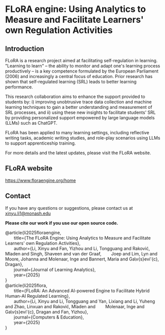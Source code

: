 # FLoRA engine: Using Analytics to Measure and Facilitate Learners' own Regulation Activities

## Introduction

FLoRA is a research project aimed at facilitating self-regulation in learning. "Learning to learn" – the ability to monitor and adapt one's learning process productively – is a key competence formulated by the European Parliament (2006) and increasingly a central focus of education. Prior research has shown that self-regulated learning (SRL) leads to better learning performance.

This research collaboration aims to enhance the support provided to students by: i) improving unobtrusive trace data collection and machine learning techniques to gain a better understanding and measurement of SRL processes, and ii) using these new insights to facilitate students' SRL by providing personalized support empowered by large language models (LLMs) such as ChatGPT.

FLoRA has been applied to many learning settings, including reflective writing tasks, academic writing studies, and role-play scenarios using LLMs to support apprenticeship training.


For more details and the latest updates, please visit the FLoRA website.

## FLoRA website
https://www.floraengine.org/home

## Contact
If you have any questions or suggestions, please contact us at xinyu.li1@monash.edu<br>

<strong>Please cite our work if you use our open source code.</strong>

@article{li2025floraengine,<br>
&emsp;&emsp;title={The FLoRA Engine: Using Analytics to Measure and Facilitate Learners' own Regulation Activities},<br>
&emsp;&emsp;author={Li, Xinyu and Fan, Yizhou and Li, Tongguang and Raković, Mladen and Singh, Shaveen and van der Graaf, 
&emsp;&emsp;Joep and Lim, Lyn and Moore, Johanna and Molenaar, Inge and Bannert, Maria and Ga\v{s}evi\'{c}, Dragan},<br>
&emsp;&emsp;journal={Journal of Learning Analytics},<br>
&emsp;&emsp;year={2025}<br>
}
<br>
@article{li2025flora,<br>
&emsp;&emsp;title={FLoRA: An Advanced AI-powered Engine to Facilitate Hybrid Human-AI Regulated Learning},<br>
&emsp;&emsp;author={Li, Xinyu and Li, Tongguang and Yan, Lixiang and Li, Yuheng and Zhao, Linxuan and Raković, Mladen and 
&emsp;&emsp;Molenaar, Inge and Ga\v{s}evi\'{c}, Dragan and Fan, Yizhou},<br>
&emsp;&emsp;journal={Computers & Education},<br>
&emsp;&emsp;year={2025}<br>
}
